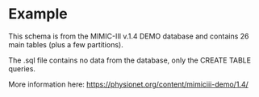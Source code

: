 # Example

This schema is from the MIMIC-III v.1.4 DEMO database and contains 26 main tables (plus a few partitions). 

The .sql file contains no data from the database, only the CREATE TABLE queries. 

More information here: https://physionet.org/content/mimiciii-demo/1.4/
